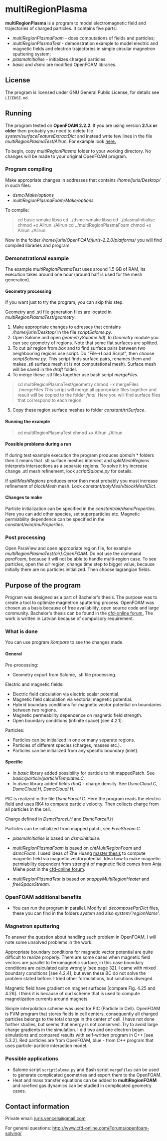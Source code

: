 # multiRegionPlasma

**multiRegionPlasma** is a program to model electromagnetic field and
trajectories of charged particles. It contains five parts:
* *multiRegionPlasmaFoam* - does computations of fields and particles;
* *multiRegionPlasmaTest* - demonstration example to model electric and
magnetic fields and electron trajectories in simple circular magnetron
sputtering system;
* *plasmaInitialise* - initializes charged particles.
* *basic* and *dsmc* are modified OpenFOAM libraries.


## License
The program is licensed under GNU General Public License, for details
see `LICENSE.md`.


## Running
The program tested on **OpenFOAM 2.2.2**. If you are using version **2.1.x or older**
then probably you need to delete file *system/surfaceFeatureExtractDict* and
instead write few lines in the file *multiRegionPlasmaTest/Allrun*.
For example look [here.](https://github.com/OpenFOAM/OpenFOAM-2.1.x/blob/master/tutorials/heatTransfer/chtMultiRegionFoam/snappyMultiRegionHeater/Allrun)

To begin, copy *multiRegionPlasma* folder to your working directory.
No changes will be made to your original OpenFOAM program.


### Program compiling
Make appropriate changes in addresses that contains */home/juris/Desktop/* in
such files:
* *dsmc/Make/options*
* *multiRegionPlasmaFoam/Make/options*

To compile:
> cd basic
> wmake libso
> cd ../dsmc
> wmake libso
> cd ../plasmaInitialise
> chmod +x Allrun
> ./Allrun
> cd ../multiRegionPlasmaFoam
> chmod +x Allrun
> ./Allrun

Now in the folder */home/juris/OpenFOAM/juris-2.2.0/platforms/* you will find
compiled libraries and program.


### Demonstrational example
The example *multiRegionPlasmaTest* uses around 1.5 GB of RAM, its execution
takes around one hour (around half is used for the mesh generation).


#### Geometry processing
If you want just to try the program, you can skip this step.

Geometry and .stl file generation files are located in
*multiRegionPlasmaTest/geometry*.
1. Make appropriate changes to adresses that contains */home/juris/Desktop/* in
the file *scriptSalome.py*.
2. Open Salome and open *geometrySalome.hdf*. In *Geometry* module you can see
geometry of regions. Note that some flat surfaces are splitted. 
3. To cut *air* region from *box* and to find surface pairs between two
neighbouring regions use script. Do "File->Load Script", then choose
*scriptSalome.py*. This script finds surface pairs, renames them and makes .stl
surface mesh (it is not computational mesh). Surface mesh will be saved in the
*draft* folder.
4. To merge these .stl files together use bash script *mergeFiles*.
> cd multiRegionPlasmaTest/geometry
> chmod +x mergeFiles
> ./mergeFiles
This script will merge all appropriate files together and result will be copied
to the folder *final*. Here you will find surface files that correspond to each
region.
5. Copy these region surface meshes to folder *constant/triSurface*.

#### Running the example
> cd multiRegionPlasmaTest
> chmod +x Allrun
> ./Allrun

#### Possible problems during a run

If during test example execution the program produces *domain* * folders then
it means that .stl surface meshes intersect and *splitMeshRegions* interprets
intersections as a separate regions. To solve it try increase change .stl mesh
refinement, look *scriptSalome.py* for
details.

If *splitMeshRegions* produces error then most probably you must increase
refinement of *blockMesh* mesh. Look *constant/polyMesh/blockMeshDict*.

#### Changes to make
Particle initialization can be specified in the *constant/air/dsmcProperties*.
Here you can add other species, set superparticles etc.
Magnetic permiability dependence can be specified in the
*constant/wire/muProperties*.

### Post processing
Open ParaView and open appropriate region file, for example 
*multiRegionPlasmaTest{air}.OpenFOAM*. Do not use the command *paraFoam*,
because it will not be able to handle multi-region case.
To see particles, open the *air* region, change time step to bigger value,
because initially there are no particles initialized. Then choose lagrangian
fields. 


## Purpose of the program
Program was designed as a part of Bachelor's thesis. The purpose was to
create a tool to optimize magnetron sputtering process. OpenFOAM was
chosen as a basis because of free availability, open source code and large
community. Bachelor's thesis can be found in the 
[cfd-online forum.](http://www.cfd-online.com/Forums/openfoam-solving/)
The work is written in Latvian because of compulsory requirement. 


### What is done
You can use program *Kompare* to see the changes made.

#### General
Pre-processing:
* Geometry export from Salome, .stl file processing.

Electric and magnetic fields:
* Electric field calculation via electric scalar potential.
* Magnetic field calculation via vectorial magnetic potential.
* Hybrid boundary conditions for magnetic vector potential on boundaries
between two regions.
* Magnetic permeability dependence on magnetic field strength.
* Open boundary conditions (infinite space) [see 4.2.1].

Particles:
* Particles can be initialized in one or many separate regions. 
* Particles of different species (charges, masses etc.).
* Particles can be initialized from any specific boundary (inlet).

#### Specific
* In *basic* library added possibility for particle to hit mappedPatch.
See *basic/particle/particleTemplates.C*.
* In *dsmc*  library added fields *rhoQ* - charge density.
See *DsmcCloud.C*, *DsmcCloud.H*, *DsmcCloudI.H*.

PIC is realized in the file *DsmcParcel.C*. Here the program reads the electric
field and uses RK4 to compute particle velocity. Then collects charge from all
particles in the cell.

Charge defined in *DsmcParcel.H* and *DsmcParcelI.H*

Particles can be initialized from mapped patch, see *FreeStream.C*.

* *plasmaInitialise* is based on *dsmcInitialise*.
* *multiRegionPlasmaFoam* is based on *chtMultiRegionFoam* and *dsmcFoam*.
I used ideas of Zhe Huang [master thesis](http://webfiles.portal.chalmers.se/et/MSc/ZheHuangMSc.pdf) to compute 
magnetic field via magnetic vectorpotential. Idea how to make magnetic
permiability dependent from strenght of magnetic field comes from Anja Miehe
post in the [cfd-online forum](http://www.cfd-online.com/Forums/openfoam-programming-development/103774-read-temperature-dependent-thermophysical-properties-file-boundaries-false.html).


* *multiRegionPlasmaTest* is based on *snappyMultiRegionHeater* and
*freeSpaceStream*.


### OpenFOAM additional benefits
* You can run the program in parallel. Modify all *decomposeParDict* files,
these you can find in the folders *system* and also *system/'regionName'*. 


### Magnetron sputtering
To answer the question about handling such problem in OpenFOAM, I will note
some unsolved problems in the work.

Appropriate boundary conditions for magnetic vector potential are quite
difficult to realize properly. There are some cases when magnetic field vectors
are parallel to ferromagnetic surface, in this case boundary conditions are 
calculated quite wrongly [see page 32].
I came with mixed boundary conditions [see 4.2.4], but even these BC do not
solve the problem stated before.
I tried other formulations, but solutions diverged.

Magnetic field have gradient on magnet surfaces [compare Fig. 4.25 and 4.26].
I think it is because of curl scheme that is used to compute magnetization
currents around magnets.

Simple interpolation scheme was used for PIC (Particle In Cell). OpenFOAM
is FVM program that stores fields in cell centers, consequently all charged 
particles belongs to the total charge in the center of cell. I have not done
further studies, but seems that energy is not conserved. Try to avoid large
charge gradients in the simulation. I did two and one electron beam
simulations and compared  results with self-written program in C++ [see 5.3.2].
Red particles are from OpenFOAM, blue - from C++ program that uses
particle-particle interaction model.


### Possible applications
* Salome script `scriptSalome.py` and Bash script `mergeFiles` can be used
to generate complicated geometries and export them to the OpenFOAM.
* Heat and mass transfer equations can be added to **multiRegionFOAM** and
rarefied gas dynamics can be studied in complicated geometry cases.


## Contact information
Private email:
juris.vencels@gmail.com

For general questions:
http://www.cfd-online.com/Forums/openfoam-solving/
